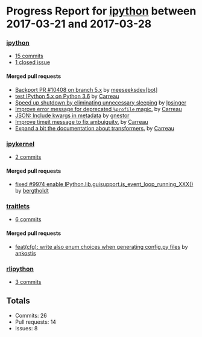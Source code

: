 # Progress Report for [ipython](https://github.com/ipython) between 2017-03-21 and 2017-03-28

### [ipython](https://github.com/ipython/ipython)
-  [15 commits](https://github.com/ipython/ipython/compare/master@%7B1490079600%7D...master@%7B1490684400%7D)
-  [1 closed issue](https://github.com/ipython/ipython/issues?utf8=%E2%9C%93&q=is%3Aissue%20closed%3A2017-03-21..2017-03-28)

#### Merged pull requests
- [Backport PR #10408 on branch 5.x](https://github.com/ipython/ipython/pull/10412) by [meeseeksdev[bot]](https://github.com/integration/meeseeksdev)
- [test IPython 5.x on Python 3.6](https://github.com/ipython/ipython/pull/10411) by [Carreau](https://github.com/Carreau)
- [Speed up shutdown by eliminating unnecessary sleeping](https://github.com/ipython/ipython/pull/10408) by [lpsinger](https://github.com/lpsinger)
- [Improve error message for deprecated `%profile` magic.](https://github.com/ipython/ipython/pull/10407) by [Carreau](https://github.com/Carreau)
- [JSON: Include kwargs in metadata](https://github.com/ipython/ipython/pull/10404) by [gnestor](https://github.com/gnestor)
- [Improve timeit message to fix ambuiguity.](https://github.com/ipython/ipython/pull/10403) by [Carreau](https://github.com/Carreau)
- [Expand a bit the documentation about transformers.](https://github.com/ipython/ipython/pull/10391) by [Carreau](https://github.com/Carreau)

### [ipykernel](https://github.com/ipython/ipykernel)
-  [2 commits](https://github.com/ipython/ipykernel/compare/master@%7B1490079600%7D...master@%7B1490684400%7D)

#### Merged pull requests
- [fixed #9974 enable  IPython.lib.guisupport.is_event_loop_running_XXX()](https://github.com/ipython/ipykernel/pull/232) by [bergtholdt](https://github.com/bergtholdt)

### [traitlets](https://github.com/ipython/traitlets)
-  [6 commits](https://github.com/ipython/traitlets/compare/master@%7B1490079600%7D...master@%7B1490684400%7D)

#### Merged pull requests
- [feat(cfg): write also enum choices when generating config.py files](https://github.com/ipython/traitlets/pull/381) by [ankostis](https://github.com/ankostis)

### [rlipython](https://github.com/ipython/rlipython)
-  [3 commits](https://github.com/ipython/rlipython/compare/master@%7B1490079600%7D...master@%7B1490684400%7D)

## Totals
- Commits: 26
- Pull requests: 14
- Issues: 8
